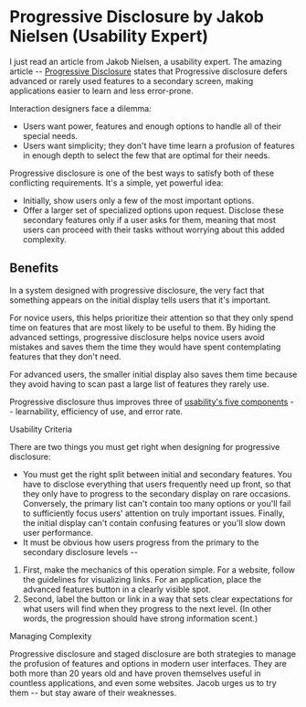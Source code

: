 # Progressive Disclosure by Jakob Nielsen (Usability Expert)

I just read an article from Jakob Nielsen, a usability expert. The amazing article -- [Progressive Disclosure](http://www.useit.com/alertbox/progressive-disclosure.html) states that Progressive disclosure defers advanced or rarely used features to a secondary screen, making applications easier to learn and less error-prone.

Interaction designers face a dilemma:

- Users want power, features and enough options to handle all of their special needs.
- Users want simplicity; they don't have time learn a profusion of features in enough depth to select the few that are optimal for their needs.

Progressive disclosure is one of the best ways to satisfy both of these conflicting requirements. It's a simple, yet powerful idea:

- Initially, show users only a few of the most important options.
- Offer a larger set of specialized options upon request. Disclose these secondary features only if a user asks for them, meaning that most users can proceed with their tasks without worrying about this added complexity.

## Benefits

In a system designed with progressive disclosure, the very fact that something appears on the initial display tells users that it's important.

For novice users, this helps prioritize their attention so that they only spend time on features that are most likely to be useful to them. By hiding the advanced settings, progressive disclosure helps novice users avoid mistakes and saves them the time they would have spent contemplating features that they don't need.

For advanced users, the smaller initial display also saves them time because they avoid having to scan past a large list of features they rarely use.

Progressive disclosure thus improves three of [usability's five components](http://www.useit.com/alertbox/20030825.html) -- learnability, efficiency of use, and error rate.

Usability Criteria

There are two things you must get right when designing for progressive disclosure:

- You must get the right split between initial and secondary features. You have to disclose everything that users frequently need up front, so that they only have to progress to the secondary display on rare occasions. Conversely, the primary list can't contain too many options or you'll fail to sufficiently focus users' attention on truly important issues. Finally, the initial display can't contain confusing features or you'll slow down user performance.
- It must be obvious how users progress from the primary to the secondary disclosure levels --

1. First, make the mechanics of this operation simple. For a website, follow the guidelines for visualizing links. For an application, place the advanced features button in a clearly visible spot.
2. Second, label the button or link in a way that sets clear expectations for what users will find when they progress to the next level. (In other words, the progression should have strong information scent.)

Managing Complexity

Progressive disclosure and staged disclosure are both strategies to manage the profusion of features and options in modern user interfaces. They are both more than 20 years old and have proven themselves useful in countless applications, and even some websites. Jacob urges us to try them -- but stay aware of their weaknesses.